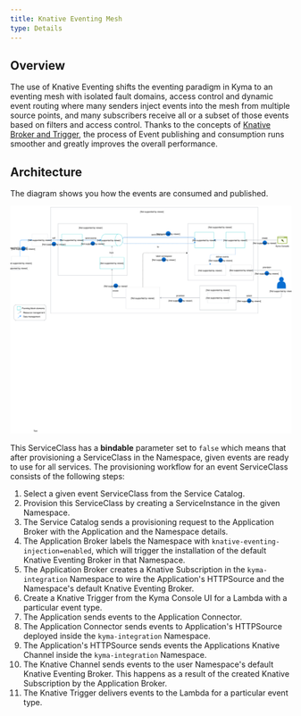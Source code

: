 ```yaml
---
title: Knative Eventing Mesh
type: Details
---
```


## Overview

The use of Knative Eventing shifts the eventing paradigm in Kyma to an eventing mesh with isolated fault domains, access control and dynamic event routing where many senders inject events into the mesh from multiple source points, and many subscribers receive all or a subset of those events based on filters and access control. 
Thanks to the concepts of [Knative Broker and Trigger](https://knative.dev/docs/eventing/broker-trigger/), the process of Event publishing and consumption runs smoother and greatly improves the overall performance.  


## Architecture

The diagram shows you how the events are consumed and published.

![Event Service Class](./assets/knative-eventing-mesh.svg)

This ServiceClass has a **bindable** parameter set to `false` which means that after provisioning a ServiceClass in the Namespace, given events are ready to use for all services. The provisioning workflow for an event ServiceClass consists of the following steps:

1. Select a given event ServiceClass from the Service Catalog.
2. Provision this ServiceClass by creating a ServiceInstance in the given Namespace.
3. The Service Catalog sends a provisioning request to the Application Broker with the Application and the Namespace details.
4. The Application Broker labels the Namespace with `knative-eventing-injection=enabled`, which will trigger the installation of the default Knative Eventing Broker in that Namespace.
5. The Application Broker creates a Knative Subscription in the `kyma-integration` Namespace to wire the Application's HTTPSource and the Namespace's default Knative Eventing Broker.
6. Create a Knative Trigger from the Kyma Console UI for a Lambda with a particular event type.
7. The Application sends events to the Application Connector.
8. The Application Connector sends events to Application's HTTPSource deployed inside the `kyma-integration` Namespace.
9. The Application's HTTPSource sends events the Applications Knative Channel inside the `kyma-integration` Namespace.
10. The Knative Channel sends events to the user Namespace's default Knative Eventing Broker. This happens as a result of the created Knative Subscription by the Application Broker.
11. The Knative Trigger delivers events to the Lambda for a particular event type.